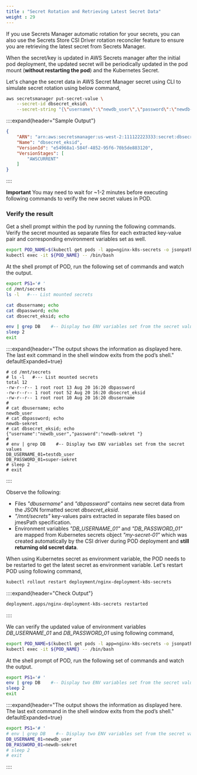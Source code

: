 ```yaml
---
title : "Secret Rotation and Retrieving Latest Secret Data"
weight : 29
---
```


If you use Secrets Manager automatic rotation for your secrets, you can also use the Secrets Store CSI Driver rotation reconciler feature to ensure you are retrieving the latest secret from Secrets Manager.

When the secret/key is updated in AWS Secrets manager after the initial pod deployment, the updated secret will be periodically updated in the pod mount (**without restarting the pod**) and the Kubernetes Secret. 

<!---
Based on how your application is consuming secret data, you have to consider following:

- **Mount Kubernetes Secret as volume** - Use auto rotation feature from AWS Secrets manager with Sync kubernetes secrets feature in Secrets Store CSI Driver. Application will need to watch for changes from the mounted Kubernetes Secret volume. When the Kubernetes Secret is updated by the CSI Driver, the corresponding volume contents are automatically updated
- **Application reads the data from container’s filesystem** - Use rotation feature in Secrets Store CSI Driver. Application will need to watch for the file change from the volume mounted by the CSI driver.
- **Using Kubernetes secret for environment variable** - The pod needs to be restarted to get the latest secret as environment variable.
--->

Let's change the secret data in AWS Secret Manager secret using CLI to simulate secret rotation using below command,

```bash
aws secretsmanager put-secret-value \
    --secret-id dbsecret_eksid\
    --secret-string "{\"username\":\"newdb_user\",\"password\":\"newdb-sekret \"}"
```

::::expand{header="Sample Output"}

```json
{
    "ARN": "arn:aws:secretsmanager:us-west-2:111122223333:secret:dbsecret_eksid-aOZejK",
    "Name": "dbsecret_eksid",
    "VersionId": "e54968a1-584f-4852-95f6-70b5de883120",
    "VersionStages": [
        "AWSCURRENT"
    ]
}
```
::::

**Important**
You may need to wait for ~1-2 minutes before executing following commands to verify the new secret values in POD.

### **Verify the result**

Get a shell prompt within the pod by running the following commands. Verify the secret mounted as separate files for each extracted key-value pair and corresponding environment variables set as well.

```bash
export POD_NAME=$(kubectl get pods -l app=nginx-k8s-secrets -o jsonpath='{.items[].metadata.name}')
kubectl exec -it ${POD_NAME} -- /bin/bash
```

At the shell prompt of POD, run the following set of commands and watch the output.

```bash
export PS1='# '
cd /mnt/secrets
ls -l   #--- List mounted secrets

cat dbusername; echo  
cat dbpassword; echo
cat dbsecret_eksid; echo

env | grep DB    #-- Display two ENV variables set from the secret values
sleep 2
exit

```

::::expand{header="The output shows the information as displayed here. The last exit command in the shell window exits from the pod’s shell." defaultExpanded=true}

```text
# cd /mnt/secrets
# ls -l   #--- List mounted secrets
total 12
-rw-r--r-- 1 root root 13 Aug 20 16:20 dbpassword
-rw-r--r-- 1 root root 52 Aug 20 16:20 dbsecret_eksid
-rw-r--r-- 1 root root 10 Aug 20 16:20 dbusername
# 
# cat dbusername; echo  
newdb_user
# cat dbpassword; echo
newdb-sekret 
# cat dbsecret_eksid; echo
{"username":"newdb_user","password":"newdb-sekret "}
# 
# env | grep DB    #-- Display two ENV variables set from the secret values
DB_USERNAME_01=testdb_user
DB_PASSWORD_01=super-sekret
# sleep 2
# exit
```

::::

Observe the following:

- Files *"dbusername"* and *"dbpassword"* contains new secret data from the JSON formatted secret *dbsecret_eksid*.
- *"/mnt/secrets"* key-values pairs extracted in separate files based on jmesPath specification.
- Environment variables *"DB_USERNAME_01"* and *"DB_PASSWORD_01"* are mapped from Kubernetes secrets object *"my-secret-01"* 
  which was created automatically by the CSI driver during POD deployment and **still returning old secret data**.

When using Kubernetes secret as environment variable, the POD needs to be restarted to get the latest secret as environment variable. Let's restart POD using following command,

```bash
kubectl rollout restart deployment/nginx-deployment-k8s-secrets
```

::::expand{header="Check Output"}
```bash
deployment.apps/nginx-deployment-k8s-secrets restarted
```
::::

We can verify the updated value of environment variables *DB_USERNAME_01* and *DB_PASSWORD_01* using following command,

```bash
export POD_NAME=$(kubectl get pods -l app=nginx-k8s-secrets -o jsonpath='{.items[].metadata.name}')
kubectl exec -it ${POD_NAME} -- /bin/bash
```

At the shell prompt of POD, run the following set of commands and watch the output.

```bash
export PS1='# '
env | grep DB    #-- Display two ENV variables set from the secret values
sleep 2
exit
```

::::expand{header="The output shows the information as displayed here. The last exit command in the shell window exits from the pod’s shell." defaultExpanded=true}

```bash
export PS1='# '
# env | grep DB    #-- Display two ENV variables set from the secret values
DB_USERNAME_01=newdb_user
DB_PASSWORD_01=newdb-sekret 
# sleep 2
# exit
```

::::
